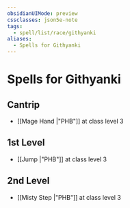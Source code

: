```yaml
---
obsidianUIMode: preview
cssclasses: json5e-note
tags:
  - spell/list/race/githyanki
aliases:
  - Spells for Githyanki
---
```

# Spells for Githyanki

## Cantrip

- [[Mage Hand \|"PHB"]] at class level 3

## 1st Level

- [[Jump \|"PHB"]] at class level 3

## 2nd Level

- [[Misty Step \|"PHB"]] at class level 3
